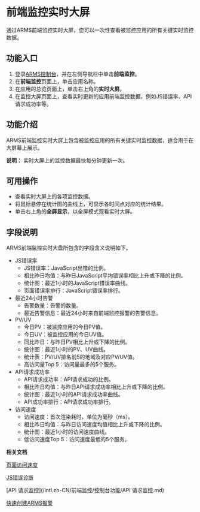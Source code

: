 # 前端监控实时大屏

通过ARMS前端监控实时大屏，您可以一次性查看被监控应用的所有关键实时监控数据。

## 功能入口

1.  登录[ARMS控制台](https://arms.console.aliyun.com/#/home)，并在左侧导航栏中单击**前端监控**。
2.  在**前端监控**页面上，单击应用名称。
3.  在应用的总览页面上，单击右上角的**实时大屏**。
4.  在监控大屏页面上，查看实时更新的应用前端监控数据，例如JS错误率、API请求成功率等。

## 功能介绍

ARMS前端监控实时大屏上包含被监控应用的所有关键实时监控数据，适合用于在大屏幕上展示。

**说明：** 实时大屏上的监控数据最快每分钟更新一次。

## 可用操作

-   查看实时大屏上的各项监控数据。
-   将鼠标悬停在统计图的曲线上，可显示各时间点对应的统计结果。
-   单击右上角的**全屏显示**，以全屏模式观看实时大屏。

## 字段说明

ARMS前端监控实时大盘所包含的字段含义说明如下。

-   JS错误率
    -   JS错误率：JavaScript出错的比例。
    -   相比昨日均值：与昨日JavaScript平均错误率相比上升或下降的比例。
    -   统计图：最近1小时的JavaScript错误率曲线。
    -   页面错误率排行：JavaScript错误率排行。
-   最近24小时告警
    -   告警数量：告警的数量。
    -   最近告警信息：最近24小时来自前端监控报警的告警信息。
-   PV/UV
    -   今日PV：被监控应用的今日PV值。
    -   今日UV：被监控应用的今日UV值。
    -   同比昨日：与昨日PV相比上升或下降的比例。
    -   统计图：最近1小时的PV、UV曲线。
    -   统计表：PV/UV排名前5的地域及对应PV/UV值。
    -   高访问量Top 5：访问量最多的5个服务。
-   API请求成功率
    -   API请求成功率：API请求成功的比例。
    -   相比昨日均值：与昨日API请求成功率相比上升或下降的比例。
    -   统计图：最近1小时的API请求成功率曲线。
    -   API成功率排行：API请求成功率排行。
-   访问速度
    -   访问速度：首次渲染耗时，单位为毫秒（ms）。
    -   相比昨日均值：与昨日访问速度均值相比上升或下降的比例。
    -   统计图：最近1小时的访问速度曲线。
    -   低访问速度Top 5：访问速度最低的5个服务。

**相关文档**  


[页面访问速度](/intl.zh-CN/前端监控/控制台功能/页面访问速度.md)

[JS错误诊断](/intl.zh-CN/前端监控/控制台功能/JS错误诊断.md)

[API 请求监控](/intl.zh-CN/前端监控/控制台功能/API 请求监控.md)

[快速创建ARMS报警](/intl.zh-CN/快速入门/快速创建ARMS报警.md)

